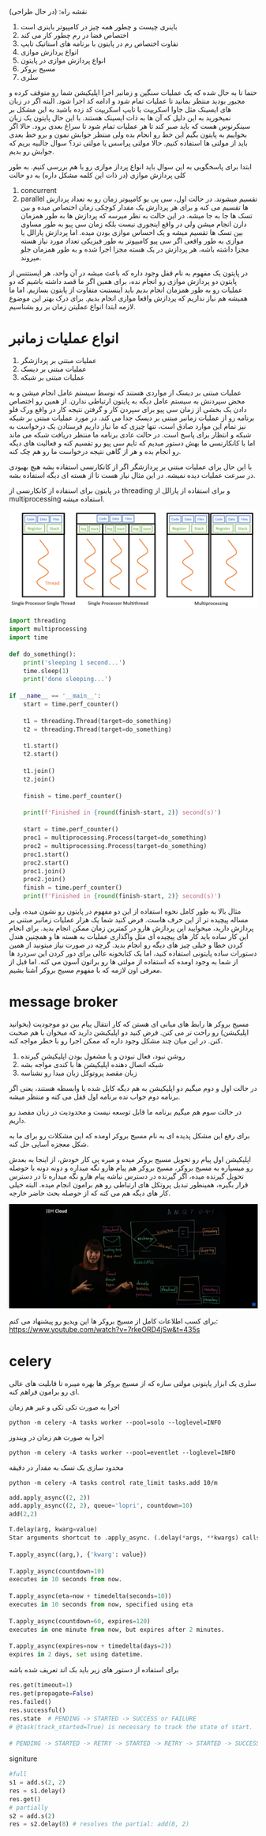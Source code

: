 نقشه راه:
(در حال طراحی)
1. باینری چیست و چطور همه چیز در کامپیوتر باینری است
2. اختصاص فضا در رم چطور کار می کند
3. تفاوت اختصاص رم در پایتون با برنامه های استاتیک تایپ 
4. انواع پردازش موازی
5. انواع پردازش موازی در پایتون
6. مسیج بروکر
6. سلری

حتما تا به حال شده که یک عملیات سنگین و زمانبر اجرا اپلیکیشن شما رو متوقف کرده و مجبور بودید منتظر بمانید تا عملیات تمام شود و ادامه کد اجرا شود. البته اگر در زبان های ایسینک مثل جاوا اسکریپت یا تایپ اسکریپت کد زده باشید به این مشکل بر نمیخورید به این دلیل که آن ها به ذات ایسینک هستند. با این حال پایتون یک زبان سینکرنوس هست که باید صبر کند تا هر عملیات تمام شود تا سراغ بعدی برود. حالا اگر بخواییم به پایتون بگیم این خط رو انجام بده ولی منتظر جوابش نمون و برو خط بعدی باید از مولتی ها استفاده کنیم. حالا مولتی پراسس یا مولتی ترد؟ سوال جالبیه بریم که جوابش رو بدیم.

ابتدا برای پاسخگویی به این سوال باید انواع پرداز موازی رو با هم بررسی کنیم. به طور کلی پردازش موازی (در ذات این کلمه مشکل داره) به دو حالت
1. concurrent
2. parallel
تقسیم میشوند. در حالت اول، سی پی یو کامپیوتر زمان رو به تعداد پردازش ها تقسیم می کنه و برای هر پردازش یک مقدار کوچکی زمان اختصاص میده و بین تسک ها جا به جا میشه. در این حالت به نظر میرسه که پردازش ها به طور همزمان دارن انجام میشن ولی در واقع اینجوری نیست بلکه زمان سی پیو به طور مساوی بین تسک ها تقسیم میشه و یک احساس موازی بودن میده. اما پردازش پارالل یا موازی به طور واقعی اگر سی پیو کامیپوتر به طور فیزیکی تعداد مورد نیاز هسته مجزا داشته باشه، هر پردازش در یک هسته مجزا اجرا شده و به طور همزمان جلو میروند.

در پایتون یک مفهوم به نام قفل وجود داره که باعث میشه در آن واحد، هر ایسنتنس از پایتون دو پردازش موازی رو انجام نده، برای همین اگر ما قصد داشته باشیم که دو عملیات رو به طور همزمان انجام بدیم باید اینستنت متفاوت از پایتون بسازیم. اما ما همیشه هم نیاز نداریم که پردازش واقعا موازی انجام بدیم. برای درک بهتر این موضوع لازمه ابتدا انواع عملیتن زمان بر رو بشناسیم.

# انواع عملیات زمانبر
1. عملیات مبتنی بر پردازشگر
2. عملیات مبتنی بر دیسک
3. عملیات مبتنی بر شبکه

عملیات مبتنی بر دیسک از مواردی هستند که توسط سیستم عامل انجام میشن و به محض سپردنش به سیستم عامل دیگه به پایتون ارتباطی ندارن. از همین رو اختصاص دادن یک بخشی از زمان سی پیو برای سپردن کار و گرفتن نتیجه کار در واقع ورک فلو برنامه رو از عملیات زمانبر مبتنی بر دیسک جدا می کند. در مورد عملیات مبتنی بر شبکه نیز تمام این موارد صادق است، تنها چیزی که ما نیاز داریم فرستادن یک درخواست به شبکه و انتظار برای پاسخ است. در حالت عادی برنامه ما منتظر دریافت شبکه می ماند اما با کانکارنسی ما بهش دستور میدیم که تایم سی پیو رو تقسیم کنه و فعالیت های دیگه رو انجام بده و هر از گاهی نتیجه درخواست ما رو هم چک کنه.

با این حال برای عملیات مبتنی بر پردازشگر اگر از کانکارنسی استفاده بشه هیچ بهبودی در سرعت عملیات دیده نمیشه. در این مثال نیاز هست تا از هسته ای دیگه استفاده بشه.

در پایتون برای استفاده از کانکارنسی از threading و برای استفاده از پارالل از multiprocessing استفاده میشه.


<img src="./assets/threadVsProcessing.png" alt="multiprocess">

```python
import threading
import multiprocessing
import time

def do_something():
    print('sleeping 1 second...')
    time.sleep(1)
    print('done sleeping...')

if __name__ == '__main__':
    start = time.perf_counter()

    t1 = threading.Thread(target=do_something)
    t2 = threading.Thread(target=do_something)

    t1.start()
    t2.start()

    t1.join()
    t2.join()

    finish = time.perf_counter()

    print(f'Finished in {round(finish-start, 2)} second(s)')

    start = time.perf_counter()
    proc1 = multiprocessing.Process(target=do_something)
    proc2 = multiprocessing.Process(target=do_something)
    proc1.start()
    proc2.start()
    proc1.join()
    proc2.join()
    finish = time.perf_counter()
    print(f'Finished in {round(finish-start, 2)} second(s)')
```

مثال بالا به طور کامل نحوه استفاده از این دو مفهوم در پایتون رو نشون میده، ولی مساله پیچیده تر از این حرف هاست. فرض کنید شما یک هزار عملیات زمانبر مبتنی بر پردازش دارید، میخوایید این پردازش هارو در کمترین زمان ممکن انجام بدید. برای انجام این کار ساده باید کار های پیچیده ای مثل واگذاری عملیات به هسته ها و همچنین هندل کردن خطا و خیلی چیز های دیگه رو انجام بدید. گرچه در صورت نیاز میتونید از همین دستورات ساده پایتونی استفاده کنید، اما یک کتابخونه عالی برای دور کردن این سردرد ها از شما به وجود اومده که استفاده از مولتی ها رو براتون آسون می کنه. اما قبل از معرفی اون لازمه که با مفهوم مسیج بروکر آشنا بشیم.


# message broker

مسیج بروکر ها رابط های میانی ای هستن که کار انتقال پیام بین دو موجودیت (بخوانید اپلیکیشن) رو راحت تر می کنن. فرض کنید دو اپلیکیشن دارید که میخوان با هم صحبت کنن. در این میان چند مشکل وجود داره که ممکن اجرا رو با خطر مواجه کنه.

1. روشن نبود، فعال نبودن و یا مشغول بودن اپلیکیشن گیرنده
2. شبکه اتصال دهنده اپلیکیشن ها با کندی مواجه بشه
3. زبان مقصد پروتوکل زبان مبدا رو نشناسه

در حالت اول و دوم میگیم دو اپلیکیشن به هم دیگه کاپل شده یا وابسطه هستند، یعنی اگر برنامه دوم جواب نده برنامه اول قفل می کنه و منتظر میشه.

در حالت سوم هم میگیم برنامه ما قابل توسعه نیست و محدودیت در زبان مقصد رو داریم.

برای رفع این مشکل پدیده ای به نام مسیج بروکر اومده که این مشکلات رو برای ما به شکل معجزه آسایی حل کنه.

اپلیکیشن اول پیام رو تحویل مسیج بروکر میده و میره پی کار خودش، از اینجا به بعدش رو میسپاره به مسیج بروکر، مسیج بروکر هم پیام هارو نگه میداره و دونه دونه با حوصله تحویل گیرنده میده، اگر گیرنده در دسترس نباشه پیام هارو نگه میداره تا در دسترس قرار بگیره، همینطور تبدیل پروتکل های ارتباطی رو هم برامون انجام میده. البته خیلی کار های دیگه هم می کنه که از حوصله بحث حاضر خارجه.

<img src="./assets/broker.png" alt="message-broker">

برای کسب اطلاعات کامل از مسیج بروکر ها این ویدیو رو پیشنهاد می کنم:
https://www.youtube.com/watch?v=7rkeORD4jSw&t=435s

# celery

سلری یک ابزار پایتونی مولتی سازه که از مسیج بروکر ها بهره میبره تا قابلیت های عالی ای رو برامون فراهم کنه.

اجرا به صورت تکی تکی و غیر هم زمان
```
python -m celery -A tasks worker --pool=solo --loglevel=INFO 
```

اجرا به صورت هم زمان در ویندوز

```
python -m celery -A tasks worker --pool=eventlet --loglevel=INFO
```

محدود سازی یک تسک به مقدار در دقیقه
```
python -m celery -A tasks control rate_limit tasks.add 10/m
```


```python
add.apply_async((2, 2))
add.apply_async((2, 2), queue='lopri', countdown=10)
add(2,2)
```


```python
T.delay(arg, kwarg=value)
Star arguments shortcut to .apply_async. (.delay(*args, **kwargs) calls .apply_async(args, kwargs)).

T.apply_async((arg,), {'kwarg': value})

T.apply_async(countdown=10)
executes in 10 seconds from now.

T.apply_async(eta=now + timedelta(seconds=10))
executes in 10 seconds from now, specified using eta

T.apply_async(countdown=60, expires=120)
executes in one minute from now, but expires after 2 minutes.

T.apply_async(expires=now + timedelta(days=2))
expires in 2 days, set using datetime.
```

برای استفاده از دستور های زیر باید بک اند تعریف شده باشه
```python
res.get(timeout=1)
res.get(propagate=False)
res.failed()
res.successful()
res.state  # PENDING -> STARTED -> SUCCESS or FAILURE
# @task(track_started=True) is necessary to track the state of start.

# PENDING -> STARTED -> RETRY -> STARTED -> RETRY -> STARTED -> SUCCESS
```

signiture
```python
#full
s1 = add.s(2, 2)
res = s1.delay()
res.get()
# partially
s2 = add.s(2) 
res = s2.delay(8) # resolves the partial: add(8, 2)
```
